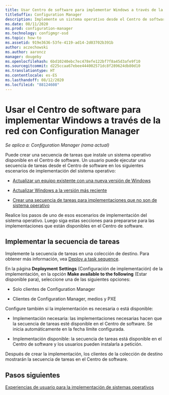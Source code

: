 ```yaml
---
title: Usar Centro de software para implementar Windows a través de la red
titleSuffix: Configuration Manager
description: Implemente un sistema operativo desde el Centro de software para actualizar un equipo existente con una nueva versión de Windows o para actualizar Windows a la versión más reciente.
ms.date: 08/11/2020
ms.prod: configuration-manager
ms.technology: configmgr-osd
ms.topic: how-to
ms.assetid: 919e3636-53fe-4119-ad14-2d03702b391b
author: aczechowski
ms.author: aaroncz
manager: dougeby
ms.openlocfilehash: 6bd10240ebc7ec478efe122bf7f8a45d3afe9f10
ms.sourcegitcommit: d225ccaa67ebee444002571dc8f289624db80d10
ms.translationtype: HT
ms.contentlocale: es-ES
ms.lasthandoff: 08/12/2020
ms.locfileid: "88124608"
---
```

# <a name="use-software-center-to-deploy-windows-over-the-network-with-configuration-manager"></a>Usar el Centro de software para implementar Windows a través de la red con Configuration Manager

*Se aplica a: Configuration Manager (rama actual)*

Puede crear una secuencia de tareas que instale un sistema operativo disponible en el Centro de software. Un usuario puede ejecutar una secuencia de tareas desde el Centro de software en los siguientes escenarios de implementación del sistema operativo:

- [Actualizar un equipo existente con una nueva versión de Windows](refresh-an-existing-computer-with-a-new-version-of-windows.md)

- [Actualizar Windows a la versión más reciente](upgrade-windows-to-the-latest-version.md)

- [Crear una secuencia de tareas para implementaciones que no son de sistema operativo](create-a-task-sequence-for-non-operating-system-deployments.md)

Realice los pasos de uno de esos escenarios de implementación del sistema operativo. Luego siga estas secciones para prepararse para las implementaciones que están disponibles en el Centro de software.

## <a name="deploy-the-task-sequence"></a><a name="BKMK_Deploy"></a> Implementar la secuencia de tareas

Implemente la secuencia de tareas en una colección de destino. Para obtener más información, vea [Deploy a task sequence](deploy-a-task-sequence.md).

En la página **Deployment Settings** (Configuración de implementación) de la implementación, en la opción **Make available to the following** (Estar disponible para), seleccione una de las siguientes opciones:

- Solo clientes de Configuration Manager

- Clientes de Configuration Manager, medios y PXE

Configure también si la implementación es necesaria o está disponible:

- Implementación necesaria: las implementaciones necesarias hacen que la secuencia de tareas esté disponible en el Centro de software. Se inicia automáticamente en la fecha límite configurada.

- Implementación disponible: la secuencia de tareas está disponible en el Centro de software y los usuarios pueden instalarla a petición.

Después de crear la implementación, los clientes de la colección de destino mostrarán la secuencia de tareas en el Centro de software.

## <a name="next-steps"></a>Pasos siguientes

[Experiencias de usuario para la implementación de sistemas operativos](../understand/user-experience.md#software-center)
